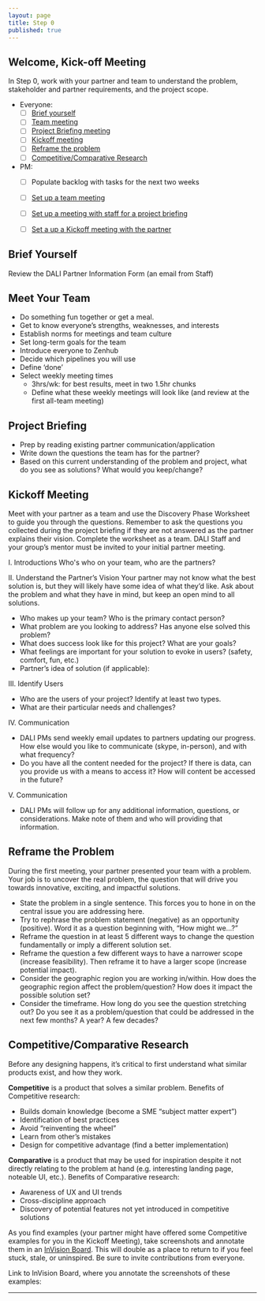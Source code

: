 ```yaml
---
layout: page
title: Step 0
published: true
---
```



## Welcome, Kick-off Meeting

In Step 0, work with your partner and team to understand the problem, stakeholder and partner requirements, and the project scope.

* Everyone:
  * [ ] [Brief yourself](#brief-yourself)
  * [ ] [Team meeting](#meet-your-team)
  * [ ] [Project Briefing meeting](#project-briefing)
  * [ ] [Kickoff meeting](#kickoff-meeting)
  * [ ] [Reframe the problem](#reframe-the-problem)
  * [ ] [Competitive/Comparative Research](#competitivecomparative-research)
  
* PM:
  * [ ] Populate backlog with tasks for the next two weeks 
  * [ ] [Set up a team meeting](team-meeting.md)
  * [ ] [Set up a meeting with staff for a project briefing](briefing-meeting.md)
  * [ ] [Set a up a Kickoff meeting with the partner](pm-welcome.md#kickoff)


## Brief Yourself
Review the DALI Partner Information Form (an email from Staff)

## Meet Your Team
* Do something fun together or get a meal.
* Get to know everyone’s strengths, weaknesses, and interests
* Establish norms for meetings and team culture
* Set long-term goals for the team
* Introduce everyone to Zenhub
* Decide which pipelines you will use
* Define ‘done’
* Select weekly meeting times
    * 3hrs/wk: for best results, meet in two 1.5hr chunks
    * Define what these weekly meetings will look like (and review at the first all-team meeting)

## Project Briefing
* Prep by reading existing partner communication/application
* Write down the questions the team has for the partner?
* Based on this current understanding of the problem and project, what do you see as solutions? What would you keep/change?


## Kickoff Meeting
Meet with your partner as a team and use the Discovery Phase Worksheet to guide you through the questions. Remember to ask the questions you collected during the project briefing if they are not answered as the partner explains their vision. Complete the worksheet as a team.
DALI Staff and your group’s mentor must be invited to your initial partner meeting.

I. Introductions
Who's who on your team, who are the partners?

II. Understand the Partner’s Vision
Your partner may not know what the best solution is, but they will likely have some idea of what they’d like. Ask about the problem and what they have in mind, but keep an open mind to all solutions.

* Who makes up your team? Who is the primary contact person?
* What problem are you looking to address? Has anyone else solved this problem?
* What does success look like for this project? What are your goals?
* What feelings are important for your solution to evoke in users? (safety, comfort,
fun, etc.)
* Partner’s idea of solution (if applicable):


III. Identify Users

* Who are the users of your project? Identify at least two types.
* What are their particular needs and challenges?


IV. Communication

* DALI PMs send weekly email updates to partners updating our progress. How else
would you like to communicate (skype, in-person), and with what frequency?
* Do you have all the content needed for the project? If there is data, can you
provide us with a means to access it? How will content be accessed in the future?


V. Communication
* DALI PMs will follow up for any additional information, questions, or considerations. Make note of them and who will providing that information.

## Reframe the Problem
During the first meeting, your partner presented your team with a problem. Your job is to uncover the real problem, the question that will drive you towards innovative, exciting, and impactful solutions.

* State the problem in a single sentence. This forces you to hone in on the central issue you are addressing here.
* Try to rephrase the problem statement (negative) as an opportunity (positive). Word it as a question beginning with, “How might we…?”
* Reframe the question in at least 5 different ways to change the question fundamentally or imply a different solution set.
* Reframe the question a few different ways to have a narrower scope (increase feasibility). Then reframe it to have a larger scope (increase potential impact).
* Consider the geographic region you are working in/within. How does the geographic region affect the problem/question? How does it impact the possible solution set?
* Consider the timeframe. How long do you see the question stretching out? Do you see it as a problem/question that could be addressed in the next few months? A year? A few decades?



## Competitive/Comparative Research
Before any designing happens, it’s critical to first understand what similar products exist, and how they work.

**Competitive** is a product that solves a similar problem. Benefits of Competitive research:
* Builds domain knowledge (become a SME “subject matter expert”)
* Identification of best practices
* Avoid “reinventing the wheel”
* Learn from other’s mistakes
* Design for competitive advantage (find a better implementation)

**Comparative** is a product that may be used for inspiration despite it not directly relating to the problem at hand (e.g. interesting landing page, noteable UI, etc.). Benefits of Comparative research:
* Awareness of UX and UI trends
* Cross-discipline approach
* Discovery of potential features not yet introduced in competitive solutions  

As you find examples (your partner might have offered some Competitive examples for you in the Kickoff Meeting), take screenshots and annotate them in an [InVision Board](https://support.invisionapp.com/hc/en-us/articles/205249269-Introduction-to-Boards). This will double as a place to return to if you feel stuck, stale, or uninspired. Be sure to invite contributions from everyone.

Link to InVision Board, where you annotate the screenshots of these examples:

______________________________________________________________________
